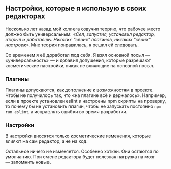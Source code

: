 ## Настройки, которые я использую в своих редакторах

Несколько лет назад мой коллега озвучил теорию, что рабочее место должно быть универсальным: _«Сел, запустил, установил редактор, открыл и работаешь. Никаких "своих" плагинов, никаких "своих" настроек»._ Мне теория понравилась, я решил ей следовать.

Со временем я её доработал под себя. Я взял основной посыл — «универсальность» — и добавил допущения, которые разрешают косметические настройки, никак не влияющие на основной посыл.

### Плагины
Плагины допускаются, как дополнение к возможностям в проекте. Чтобы не получилось так, что «на плагине всё и держалось». Например, если в проекте установлен eslint и настроены npm скрипты на проверку, то почему бы не установить плагин, чтобы не запускать постоянно `npm run eslint`, а исправлять ошибки во время разработки.

### Настройки
В настройки вносятся только косметические изменения, которые влияют на сам редактор, а не на код.

Остальное ничего не изменяется. Особенно хоткеи. Они остаются по умолчанию. При смене редактора будет полезная нагрузка на мозг — запомнить новые.
